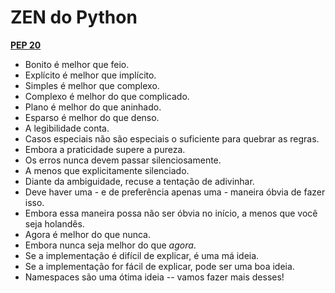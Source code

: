 # ZEN do Python

**[PEP 20](https://www.python.org/dev/peps/pep-0020/)**

- Bonito é melhor que feio.
- Explícito é melhor que implícito.
- Simples é melhor que complexo.
- Complexo é melhor do que complicado.
- Plano é melhor do que aninhado.
- Esparso é melhor do que denso.
- A legibilidade conta.
- Casos especiais não são especiais o suficiente para quebrar as regras.
- Embora a praticidade supere a pureza.
- Os erros nunca devem passar silenciosamente.
- A menos que explicitamente silenciado.
- Diante da ambiguidade, recuse a tentação de adivinhar.
- Deve haver uma - e de preferência apenas uma - maneira óbvia de fazer isso.
- Embora essa maneira possa não ser óbvia no início, a menos que você seja holandês.
- Agora é melhor do que nunca.
- Embora nunca seja melhor do que *agora*.
- Se a implementação é difícil de explicar, é uma má ideia.
- Se a implementação for fácil de explicar, pode ser uma boa ideia.
- Namespaces são uma ótima ideia -- vamos fazer mais desses!
